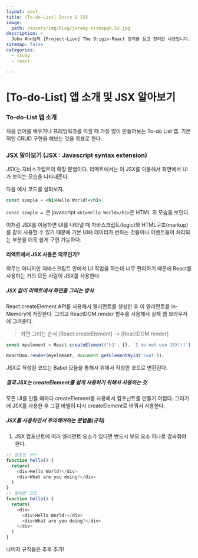 ```yaml
---
layout: post
title: (To-do-List) Intro & JSX
image:
  path: /assets/img/blog/jeremy-bishop@0,5x.jpg
description: >
  John Ahn님의 [Project-Lion] The Origin-React 강의를 듣고 정리한 내용입니다.
sitemap: false
categories:
  - study
  - react

---
```

# [To-do-List] 앱 소개 및 JSX 알아보기

### To-do-List 앱 소개

처음 언어를 배우거나 프레임워크를 익힐 때 가장 많이 만들어보는 To-do List 앱.
기본적인 CRUD 구현을 해보는 것을 목표로 한다.

### JSX 알아보기 (JSX : Javascript syntax extension)

JSX는 자바스크립트의 확장 문법이다. 리액트에서는 이 JSX를 이용해서 화면에서 UI가 보이는 모습을 나타내준다.

다음 예시 코드를 살펴보자.
```jsx
const simple = <h1>Hello World!</h1>;
```
`const simple = `은 javascript
`<h1>Hello World</h1>`은 HTML 의 모습을 보인다.

이처럼 JSX를 이용하면 UI를 나타낼 때 자바스크립트(logic)와 HTML구조(markup)를 같이 사용할 수 있기 때문에 기본 UI에 데이터가 변하는 것들이나 이벤트들이 처리되는 부분을 더욱 쉽게 구현 가능하다.

#### 리액트에서 JSX 사용은 의무인가?
의무는 아니지만 자바스크립트 안에서 UI 작업을 하는데 너무 편리하기 때문에 React를 사용하는 거의 모든 사람이 JSX를 사용한다.

##### JSX 없이 리액트에서 화면을 그리는 방식

React.createElement API를 사용해서 엘리먼트를 생성한 후 이 엘리먼트를 In-Memory에 저장한다. 그리고 ReactDOM.render 함수를 사용해서 실제 웹 브라우저에 그려준다.

> 화면 그리는 순서
[React.createElement] -> [ReactDOM.render]

```javascript
const myelement = React.createElement('h1', {}, 'I do not use JSX!!!');
```
```javascript
ReactDom.render(myelement, document.getElementById('root'));
```
JSX로 작성된 코드는 Babel 모듈을 통해서 위에서 작성한 코드로 변환된다.
<br>

##### 결국 JSX는 createElement를 쉽게 사용하기 위해서 사용하는 것
모든 UI를 만들 때마다 createElement를 사용해서 컴포넌트를 만들기 어렵다. 그러기에 JSX를 사용한 후 그걸 바벨이 다시 createElement로 바꿔서 사용한다.

##### JSX를 사용하면서 주의해야하는 문법들(규칙)

1. JSX 컴포넌트에 여러 엘리먼트 요소가 있다면 반드시 부모 요소 하나로 감싸줘야 한다.

```javascript
// 잘못된 코드
function hello() {
  return(
    <div>Hello World!</div>
    <div>What are you doing?</div>
  )
}
// 올바른 코드
function hello() {
  return(
    <div>
      <div>Hello World!</div>
      <div>What are you doing?</div>
    </div>
  )
}
```

나머지 규칙들은 추후 추가!
